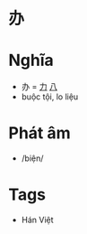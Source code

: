 # 办

# Nghĩa
* 办 = [力](力.md) [八](八.md)
* buộc tội, lo liệu

# Phát âm
* /biện/

# Tags
* Hán Việt

<script>window.HANZI_FIELD='办';</script>
